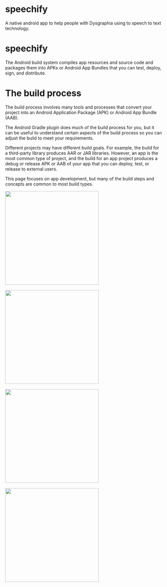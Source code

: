 # speechify
A native android app to help people with Dysgraphia using to speech to text technology.
# speechify
The Android build system compiles app resources and source code and packages them into APKs or Android App Bundles that you can test, deploy, sign, and distribute.

# The build process
The build process involves many tools and processes that convert your project into an Android Application Package (APK) or Android App Bundle (AAB).

The Android Gradle plugin does much of the build process for you, but it can be useful to understand certain aspects of the build process so you can adjust the build to meet your requirements.

Different projects may have different build goals. For example, the build for a third-party library produces AAR or JAR libraries. However, an app is the most common type of project, and the build for an app project produces a debug or release APK or AAB of your app that you can deploy, test, or release to external users.

This page focuses on app development, but many of the build steps and concepts are common to most build types.



<img src="https://github.com/Frankdroid7/speechify/assets/30746679/22f09eb6-b545-48d3-85ce-f8b531083495" width="300"/>
<br>
<br>
<img src="https://github.com/Frankdroid7/speechify/assets/30746679/cd7b9303-0039-4d95-b766-81d79729a2fb" width="300"/>
<br>
<br>
<img src="https://github.com/Frankdroid7/speechify/assets/30746679/9cffb2a6-5716-4ad7-8f01-6ea19b2fa11f" width="300"/>
<br>
<br>
<img src="https://github.com/Frankdroid7/speechify/assets/30746679/7a388fff-59f4-4421-b72f-84cc334c4642" width="300"/>

